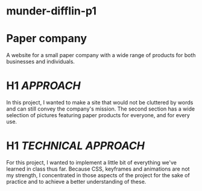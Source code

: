 # munder-difflin-p1
# Paper company

A website for a  small paper company with a wide range of products for both businesses and individuals.

# H1 *APPROACH* 
In this project, I wanted to make a site that would not be cluttered by words and can still convey the company's mission.
The second section has a wide selection of pictures featuring paper products for everyone, and for every use. 

# H1 *TECHNICAL APPROACH* <enter>
For this project, I wanted to implement a little bit of everything we've learned in class thus far. 
Because CSS, keyframes and animations are not my strength, I concentrated in those aspects of the project for the sake of practice 
and to achieve a better understanding of these. 
